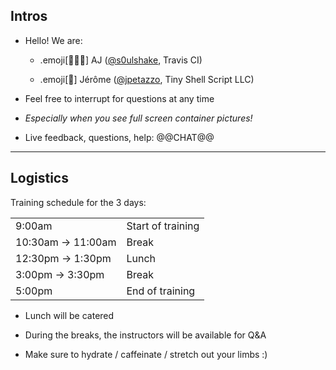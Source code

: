 ## Intros

- Hello! We are:

   - .emoji[👷🏻‍♀️] AJ ([@s0ulshake](https://twitter.com/s0ulshake), Travis CI)

   - .emoji[🐳] Jérôme ([@jpetazzo](https://twitter.com/jpetazzo), Tiny Shell Script LLC)

- Feel free to interrupt for questions at any time

- *Especially when you see full screen container pictures!*

- Live feedback, questions, help: @@CHAT@@

---

## Logistics

Training schedule for the 3 days:

|||
|-------------------|--------------------|
|  9:00am           | Start of training
| 10:30am → 11:00am | Break
| 12:30pm → 1:30pm  | Lunch
| 3:00pm → 3:30pm   | Break
| 5:00pm            | End of training

- Lunch will be catered

- During the breaks, the instructors will be available for Q&A

- Make sure to hydrate / caffeinate / stretch out your limbs :)
